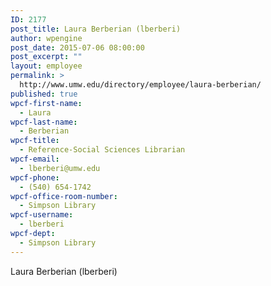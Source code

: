 ```yaml
---
ID: 2177
post_title: Laura Berberian (lberberi)
author: wpengine
post_date: 2015-07-06 08:00:00
post_excerpt: ""
layout: employee
permalink: >
  http://www.umw.edu/directory/employee/laura-berberian/
published: true
wpcf-first-name:
  - Laura
wpcf-last-name:
  - Berberian
wpcf-title:
  - Reference-Social Sciences Librarian
wpcf-email:
  - lberberi@umw.edu
wpcf-phone:
  - (540) 654-1742
wpcf-office-room-number:
  - Simpson Library
wpcf-username:
  - lberberi
wpcf-dept:
  - Simpson Library
---
```

Laura Berberian (lberberi)